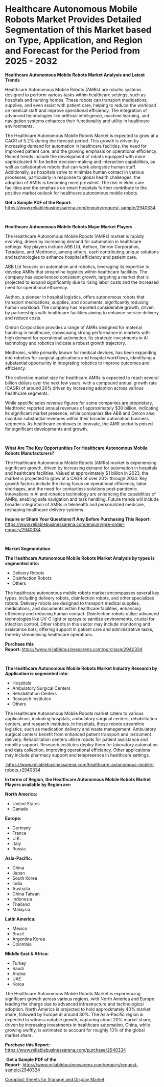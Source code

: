 <p><h1>Healthcare Autonomous Mobile Robots Market Provides Detailed Segmentation of this Market based on Type, Application, and Region and Forecast for the Period from 2025 - 2032</h1></p><p><strong>Healthcare Autonomous Mobile Robots Market Analysis and Latest Trends</strong></p>
<p><p>Healthcare Autonomous Mobile Robots (AMRs) are robotic systems designed to perform various tasks within healthcare settings, such as hospitals and nursing homes. These robots can transport medications, supplies, and even assist with patient care, helping to reduce the workload on medical staff and improve operational efficiency. The integration of advanced technologies like artificial intelligence, machine learning, and navigation systems enhances their functionality and utility in healthcare environments.</p><p>The Healthcare Autonomous Mobile Robots Market is expected to grow at a CAGR of 5.2% during the forecast period. This growth is driven by increasing demand for automation in healthcare facilities, the need for improved patient care, and the growing emphasis on operational efficiency. Recent trends include the development of robots equipped with more sophisticated AI for better decision-making and interaction capabilities, as well as collaborative robots that can work alongside human staff. Additionally, as hospitals strive to minimize human contact in various processes, particularly in response to global health challenges, the adoption of AMRs is becoming more prevalent. The rise in elder care facilities and the emphasis on smart hospitals further contribute to the positive market outlook for healthcare autonomous mobile robots.</p></p>
<p><strong>Get a Sample PDF of the Report:&nbsp;</strong> <a href="https://www.reliablebusinessarena.com/enquiry/request-sample/2940334?utm_campaign=2146&utm_medium=2&utm_source=Github&utm_content=ia&utm_term=15032025&utm_id=healthcare-autonomous-mobile-robots">https://www.reliablebusinessarena.com/enquiry/request-sample/2940334</a></p>
<p>&nbsp;</p>
<p><strong>Healthcare Autonomous Mobile Robots Major Market Players</strong></p>
<p><p>The Healthcare Autonomous Mobile Robots (AMRs) market is rapidly evolving, driven by increasing demand for automation in healthcare settings. Key players include ABB Ltd, Aethon, Omron Corporation, Teradyne, and Medtronic, among others, each contributing unique solutions and technologies to enhance hospital efficiency and patient care.</p><p>ABB Ltd focuses on automation and robotics, leveraging its expertise to develop AMRs that streamline logistics within healthcare facilities. The company has experienced consistent growth, targeting a market that is projected to expand significantly due to rising labor costs and the increased need for operational efficiency.</p><p>Aethon, a pioneer in hospital logistics, offers autonomous robots that transport medications, supplies, and documents, significantly reducing human workload. The company has reported considerable growth, driven by partnerships with healthcare facilities aiming to enhance service delivery and reduce costs.</p><p>Omron Corporation provides a range of AMRs designed for material handling in healthcare, showcasing strong performance in markets with high demand for operational automation. Its strategic investments in AI technology and robotics indicate a robust growth trajectory.</p><p>Medtronic, while primarily known for medical devices, has been expanding into robotics for surgical applications and hospital workflows, identifying a substantial opportunity in integrating robotics to improve outcomes and efficiency.</p><p>The collective market size for healthcare AMRs is expected to reach several billion dollars over the next few years, with a compound annual growth rate (CAGR) of around 20% driven by increasing adoption across various healthcare segments.</p><p>While specific sales revenue figures for some companies are proprietary, Medtronic reported annual revenues of approximately $30 billion, indicating its significant market presence, while companies like ABB and Omron also maintain substantial revenues within their broader automation business segments. As healthcare continues to innovate, the AMR sector is poised for significant developments and growth.</p></p>
<p>&nbsp;</p>
<p><strong>What Are The Key Opportunities For Healthcare Autonomous Mobile Robots Manufacturers?</strong></p>
<p><p>The Healthcare Autonomous Mobile Robots (AMRs) market is experiencing significant growth, driven by increasing demand for automation in hospitals and healthcare facilities. Valued at approximately $1 billion in 2023, the market is projected to grow at a CAGR of over 20% through 2030. Key growth factors include the rising focus on operational efficiency, labor shortages, and the need for contactless solutions post-pandemic. Innovations in AI and robotics technology are enhancing the capabilities of AMRs, enabling safe navigation and task handling. Future trends will include broader integration of AMRs in telehealth and personalized medicine, reshaping healthcare delivery systems.</p></p>
<p><strong>Inquire or Share Your Questions If Any Before Purchasing This Report:</strong> <a href="https://www.reliablebusinessarena.com/enquiry/pre-order-enquiry/2940334?utm_campaign=2146&utm_medium=2&utm_source=Github&utm_content=ia&utm_term=15032025&utm_id=healthcare-autonomous-mobile-robots">https://www.reliablebusinessarena.com/enquiry/pre-order-enquiry/2940334</a></p>
<p>&nbsp;</p>
<p><strong>Market Segmentation</strong></p>
<p><strong>The Healthcare Autonomous Mobile Robots Market Analysis by types is segmented into:</strong></p>
<p><ul><li>Delivery Robots</li><li>Disinfection Robots</li><li>Others</li></ul></p>
<p><p>The healthcare autonomous mobile robots market encompasses several key types, including delivery robots, disinfection robots, and other specialized robots. Delivery robots are designed to transport medical supplies, medications, and documents within healthcare facilities, enhancing efficiency and reducing human contact. Disinfection robots utilize advanced technologies like UV-C light or sprays to sanitize environments, crucial for infection control. Other robots in this sector may include monitoring and assistance bots, offering support in patient care and administrative tasks, thereby streamlining healthcare operations.</p></p>
<p><strong>Purchase this Report:&nbsp;</strong><a href="https://www.reliablebusinessarena.com/purchase/2940334?utm_campaign=2146&utm_medium=2&utm_source=Github&utm_content=ia&utm_term=15032025&utm_id=healthcare-autonomous-mobile-robots">https://www.reliablebusinessarena.com/purchase/2940334</a></p>
<p>&nbsp;</p>
<p><strong>The Healthcare Autonomous Mobile Robots Market Industry Research by Application is segmented into:</strong></p>
<p><ul><li>Hospitals</li><li>Ambulatory Surgical Centers</li><li>Rehabilitation Centers</li><li>Research Institutes</li><li>Others</li></ul></p>
<p><p>The Healthcare Autonomous Mobile Robots market caters to various applications, including hospitals, ambulatory surgical centers, rehabilitation centers, and research institutes. In hospitals, these robots streamline logistics, such as medication delivery and waste management. Ambulatory surgical centers benefit from enhanced patient transport and instrument delivery. Rehabilitation centers utilize robots for patient assistance and mobility support. Research institutes deploy them for laboratory automation and data collection, improving operational efficiency. Other applications may include pharmacy support and telepresence in healthcare settings.</p></p>
<p><a href="https://www.reliablebusinessarena.com/healthcare-autonomous-mobile-robots-r2940334?utm_campaign=2146&utm_medium=2&utm_source=Github&utm_content=ia&utm_term=15032025&utm_id=healthcare-autonomous-mobile-robots">&nbsp;https://www.reliablebusinessarena.com/healthcare-autonomous-mobile-robots-r2940334</a></p>
<p><strong>In terms of Region, the Healthcare Autonomous Mobile Robots Market Players available by Region are:</strong></p>
<p>
    <p> <strong> North America: </strong>
        <ul>
            <li>United States</li>
            <li>Canada</li>
        </ul>
        </p> 
    <p> <strong> Europe: </strong>
        <ul>
            <li>Germany</li>
            <li>France</li>
            <li>U.K.</li>
            <li>Italy</li>
            <li>Russia</li>
        </ul>
        </p> 
    <p> <strong> Asia-Pacific: </strong>
        <ul>
            <li>China</li>
            <li>Japan</li>
            <li>South Korea</li>
            <li>India</li>
            <li>Australia</li>
            <li>China Taiwan</li>
            <li>Indonesia</li>
            <li>Thailand</li>
            <li>Malaysia</li>
        </ul>
        </p> 
    <p> <strong> Latin America: </strong>
        <ul>
            <li>Mexico</li>
            <li>Brazil</li>
            <li>Argentina Korea</li>
            <li>Colombia</li>
        </ul>
        </p> 
    <p> <strong> Middle East & Africa: </strong>
        <ul>
            <li>Turkey</li>
            <li>Saudi</li>
            <li>Arabia</li>
            <li>UAE</li>
            <li>Korea</li>
        </ul>
    </p>
    </p>
<p><p>The Healthcare Autonomous Mobile Robots Market is experiencing significant growth across various regions, with North America and Europe leading the charge due to advanced infrastructure and technological adoption. North America is projected to hold approximately 40% market share, followed by Europe at around 30%. The Asia-Pacific region is expected to witness notable growth, capturing about 20% market share, driven by increasing investments in healthcare automation. China, while growing swiftly, is estimated to account for roughly 10% of the global market share.</p></p>
<p><strong>Purchase this Report: </strong><a href="https://www.reliablebusinessarena.com/purchase/2940334?utm_campaign=2146&utm_medium=2&utm_source=Github&utm_content=ia&utm_term=15032025&utm_id=healthcare-autonomous-mobile-robots">https://www.reliablebusinessarena.com/purchase/2940334</a></p>
<p>&nbsp;<strong>Get a Sample PDF of the Report:&nbsp;&nbsp;</strong><a href="https://www.reliablebusinessarena.com/enquiry/request-sample/2940334?utm_campaign=2146&utm_medium=2&utm_source=Github&utm_content=ia&utm_term=15032025&utm_id=healthcare-autonomous-mobile-robots">https://www.reliablebusinessarena.com/enquiry/request-sample/2940334</a></p>
<p><strong></strong></p>
<p><p><a href="https://github.com/wileonie19657/Market-Research-Report-List-1/blob/main/coroplast-sheets-for-signage-and-display-market.md?utm_campaign=2146&utm_medium=2&utm_source=Github&utm_content=ia&utm_term=15032025&utm_id=healthcare-autonomous-mobile-robots">Coroplast Sheets for Signage and Display Market</a></p></p>